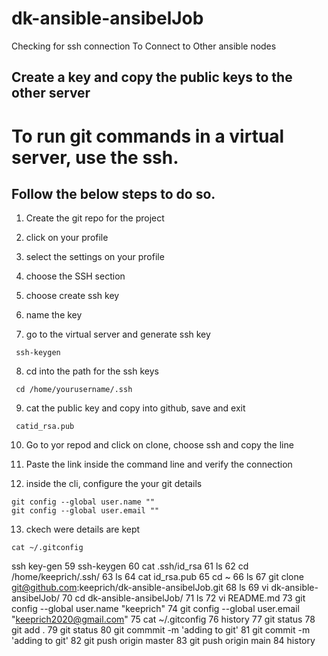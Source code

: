 

# dk-ansible-ansibelJob


Checking for ssh connection
To Connect to Other ansible nodes

## Create a key and copy the public keys to the other server

# To run git commands in a virtual server, use the ssh.

## Follow the below steps to do so.


1. Create the git repo for the project

2. click on your profile

3. select the settings on your profile

4. choose the SSH section

5. choose create ssh key

6. name the key


7. go to the virtual server and generate ssh key

``` ssh-keygen```

8. cd into the path for the ssh keys

``` cd /home/yourusername/.ssh```

9. cat the public key and copy into github, save and exit

``` catid_rsa.pub```

10. Go to yor repod and click on clone, choose ssh and copy the line

11. Paste the link inside the command line and verify the connection

12. inside the cli, configure the your git details

```
git config --global user.name ""
git config --global user.email ""
```

13. ckech were details are kept

```
cat ~/.gitconfig

```

 ssh key-gen
   59  ssh-keygen
   60  cat .ssh/id_rsa
   61  ls
   62  cd /home/keeprich/.ssh/
   63  ls
   64  cat id_rsa.pub
   65  cd ~
   66  ls
   67  git clone git@github.com:keeprich/dk-ansible-ansibelJob.git
   68  ls
   69  vi dk-ansible-ansibelJob/
   70  cd dk-ansible-ansibelJob/
   71  ls
   72  vi README.md
   73  git config --global user.name "keeprich"
   74  git config --global user.email "keeprich2020@gmail.com"
   75  cat ~/.gitconfig
   76  history
   77  git status
   78  git add .
   79  git status
   80  git commmit -m 'adding to git'
   81  git commit -m 'adding to git'
   82  git push origin master
   83  git push origin main
   84  history
